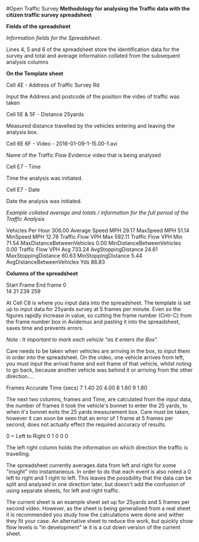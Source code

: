 #Open Traffic Survey
**Methodology for analysing the Traffic data with the citizen traffic survey spreadsheet**

**Fields of the spreadsheet**

*Information fields for the Spreadsheet.*

Lines 4, 5 and 6 of the spreadsheet store the identification data for the survey and total and average information collated from the subsequent analysis columns

**On the Template sheet**

Cell 4E  - Address of Traffic Survey Rd

Input the Address and postcode of the position the video of traffic was taken

Cell 5E & 5F - Distance  25yards

Measured distance travelled by the vehicles entering and leaving the analysis box.

Cell 6E 6F - Video - 2016-01-09-1-15.00-1.avi

Name of the Traffic Flow Evidence video that is being analysed

Cell E7 - Time

Time the analysis was initiated.

Cell E7 - Date 

Date the analysis was initiated.

*Example collated average and totals / information for the full period of the Traffic Analysis*

Vehicles Per Hour	306.00
Average Speed MPH	29.17
MaxSpeed MPH	51.14
MinSpeed MPH	12.78
Traffic Flow VPH Max	592.11
Traffic Flow VPH  Min	71.54
MaxDistanceBetweenVehicles	0.00
MinDistanceBetweenVehicles	0.00
Traffic Flow VPH Avg	733.24
AvgStoppingDistance	24.61
MaxStoppingDistance	60.63
MinStoppingDistance	5.44
AvgDistanceBetweenVehicles Yds	88.83

**Columns of the spreadsheet**

Start Frame	End frame
0          	
14         	21
239	        259

At Cell C8 is where you input data into the spreadsheet. The template is set up to input data for 25yards survey at 5 frames per minute. Even so the figures rapidly increase in value, so cutting the frame number (Cntr-C) from the frame number box in Avidemux and pasting it into the spreadsheet, saves time and prevents errors.

*Note : It important to mark each vehicle "as it enters the Box".*   

Care needs to be taken when vehicles are arriving in the box, to input them in order into the spreadsheet. On the video, one vehicle arrives from left, you must input the arrival frame and exit frame of that vehicle, whilst noting to go back, because another vehicle was behind it or arriving from the other direction....


Frames	Accurate Time (secs)
7	1.40
20	4.00
8	1.60
9	1.80

The next two columns, frames and Time, are calculated from the input data, the number of frames it took the vehicle's bonnet to enter the 25 yards, to when it's bonnet exits the 25 yards measurement box. Care must be taken, however it can soon be seen that an error of 1 frame at 5 frames per second, does not actually effect the required accuracy of results.


0 = Left to Right
0
1
0
0
0


The left right column holds the information on which direction the traffic is travelling. 

The spreadsheet currently averages data from left and right for some "insight" into instantaneous. In order to do that each event is also noted a 0 left to right and 1 right to left. This leaves the possibility that the data can be split and analysed in one direction later, but doesn't add the confusion of using separate sheets, for left and right traffic.

The current sheet is an example sheet set up for 25yards and 5 frames per second video. However, as the sheet is being generalised from a real sheet it is recommended you study how the calculations were done and wither they fit your case. An alternative sheet  to reduce the work, but quickly show flow levels is "in development" ie it is a cut down version of the current sheet.

